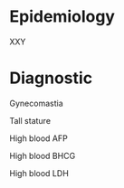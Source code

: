 
# Epidemiology

XXY

# Diagnostic

Gynecomastia

Tall stature

High blood AFP

High blood BHCG

High blood LDH
